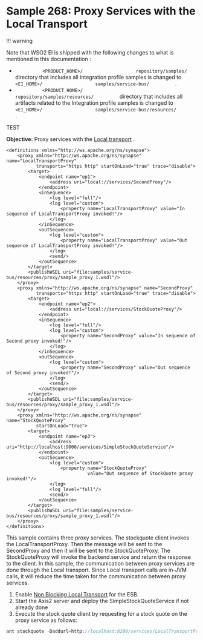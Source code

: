 # Sample 268: Proxy Services with the Local Transport

!!! warning

Note that WSO2 EI is shipped with the following changes to what is
mentioned in this documentation :

-   `           <PRODUCT_HOME>/          `
    `           repository/samples/          ` directory that includes
    all Integration profile samples is changed to
    `           <EI_HOME>/          `
    `           samples/service-bus/          ` .
    `                     `
-   `           <PRODUCT_HOME>/          `
    `           repository/samples/resources/          ` directory that
    includes all artifacts related to the Integration profile samples is
    changed to `           <EI_HOME>/          `
    `           samples/service-bus/resources/          ` .

TEST  

**Objective:** Proxy services with the [Local
transport](https://docs.wso2.com/display/EI650/Local+Transport) .

``` html/xml
<definitions xmlns="http://ws.apache.org/ns/synapse">
    <proxy xmlns="http://ws.apache.org/ns/synapse" name="LocalTransportProxy"
           transports="https http" startOnLoad="true" trace="disable">
        <target>
            <endpoint name="ep1">
                <address uri="local://services/SecondProxy"/>
            </endpoint>
            <inSequence>
                <log level="full"/>
                <log level="custom">
                    <property name="LocalTransportProxy" value="In sequence of LocalTransportProxy invoked!"/>
                </log>
            </inSequence>
            <outSequence>
                <log level="custom">
                    <property name="LocalTransportProxy" value="Out sequence of LocalTransportProxy invoked!"/>
                </log>
                <send/>
            </outSequence>
        </target>
        <publishWSDL uri="file:samples/service-bus/resources/proxy/sample_proxy_1.wsdl"/>
    </proxy>
    <proxy xmlns="http://ws.apache.org/ns/synapse" name="SecondProxy"
           transports="https http" startOnLoad="true" trace="disable">
        <target>
            <endpoint name="ep2">
                <address uri="local://services/StockQuoteProxy"/>
            </endpoint>
            <inSequence>
                <log level="full"/>
                <log level="custom">
                    <property name="SecondProxy" value="In sequence of Second proxy invoked!"/>
                </log>
            </inSequence>
            <outSequence>
                <log level="custom">
                    <property name="SecondProxy" value="Out sequence of Second proxy invoked!"/>
                </log>
                <send/>
            </outSequence>
        </target>
        <publishWSDL uri="file:samples/service-bus/resources/proxy/sample_proxy_1.wsdl"/>
    </proxy>
    <proxy xmlns="http://ws.apache.org/ns/synapse" name="StockQuoteProxy"
           startOnLoad="true">
        <target>
            <endpoint name="ep3">
                <address uri="http://localhost:9000/services/SimpleStockQuoteService"/>
            </endpoint>
            <outSequence>
                <log level="custom">
                    <property name="StockQuoteProxy"
                              value="Out sequence of StockQuote proxy invoked!"/>
                </log>
                <log level="full"/>
                <send/>
            </outSequence>
        </target>
        <publishWSDL uri="file:samples/service-bus/resources/proxy/sample_proxy_1.wsdl"/>
    </proxy>
</definitions>
```

This sample contains three proxy services. The stockquote client invokes
the LocalTransportProxy. Then the message will be sent to the
SecondProxy and then it will be sent to the StockQuoteProxy. The
StockQuoteProxy will invoke the backend service and return the response
to the client. In this sample, the communication between proxy services
are done through the Local transport. Since Local transport calls are
in-JVM calls, it will reduce the time taken for the communication
between proxy services.

1.  Enable [Non Blocking Local
    Transport](https://docs.wso2.com/display/EI650/Local+Transport) for
    the ESB.
2.  Start the Axis2 server and deploy the SimpleStockQuoteService if not
    already done
3.  Execute the stock quote client by requesting for a stock quote on
    the proxy service as follows:

``` java
ant stockquote -Daddurl=http://localhost:8280/services/LocalTransportProxy
```
